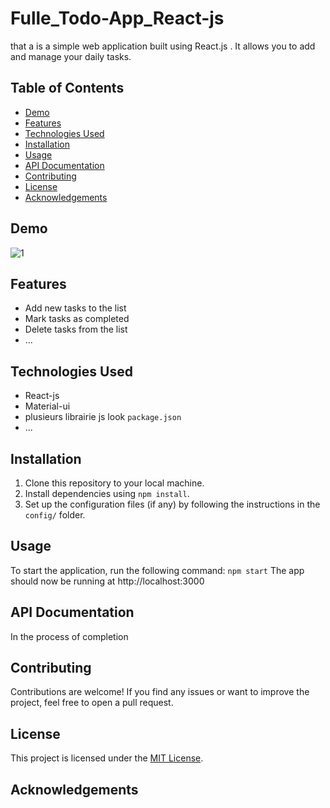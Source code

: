 # Fulle_Todo-App_React-js

that a is a simple web application built using React.js . It allows you to add and manage your daily tasks.

## Table of Contents

- [Demo](#demo)
- [Features](#features)
- [Technologies Used](#technologies-used)
- [Installation](#installation)
- [Usage](#usage)
- [API Documentation](#api-documentation) <!-- Optional: Include if applicable -->
- [Contributing](#contributing)
- [License](#license)
- [Acknowledgements](#acknowledgements) <!-- Optional: Include if you want to credit or thank specific people/institutions -->

## Demo

![1](https://github.com/simohammed-taher/Full_Todo_React_Js/assets/100471051/810f870c-c7af-4366-be2a-285fea0b85a6)

## Features

- Add new tasks to the list
- Mark tasks as completed
- Delete tasks from the list
- ...

## Technologies Used

- React-js
- Material-ui
- plusieurs librairie js look `package.json`
- ...

## Installation

1. Clone this repository to your local machine.
2. Install dependencies using `npm install`.
3. Set up the configuration files (if any) by following the instructions in the `config/` folder.

## Usage

To start the application, run the following command:
`npm start`
The app should now be running at http://localhost:3000

## API Documentation <!-- Optional: Include if your project has an API -->

In the process of completion

## Contributing

Contributions are welcome! If you find any issues or want to improve the project, feel free to open a pull request.

## License

This project is licensed under the [MIT License](LICENSE).

## Acknowledgements

